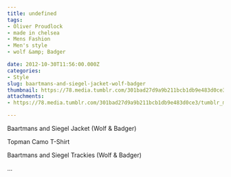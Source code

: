 ```yaml
---
title: undefined
tags:
- Oliver Proudlock
- made in chelsea
- Mens Fashion
- Men's style
- wolf &amp; Badger

date: 2012-10-30T11:56:00.000Z
categories:
- Style
slug: baartmans-and-siegel-jacket-wolf-badger
thumbnail: https://78.media.tumblr.com/301bad27d9a9b211bcb1db9e483d0ce3/tumblr_mcpftkaatx1rhrm24o1_r1_1280.jpg
attachments:
- https://78.media.tumblr.com/301bad27d9a9b211bcb1db9e483d0ce3/tumblr_mcpftkaatx1rhrm24o1_r1_1280.jpg

---
```


Baartmans and Siegel Jacket (Wolf & Badger)

 Topman Camo T-Shirt 

 Baartmans and Siegel Trackies  (Wolf & Badger)

...
